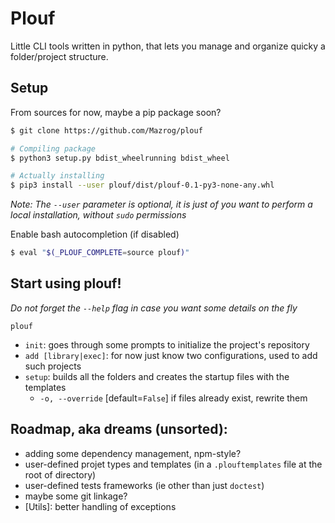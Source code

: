 # Plouf

Little CLI tools written in python, that lets you manage and organize quicky a folder/project structure.

## Setup

From sources for now, maybe a pip package soon?

```sh
$ git clone https://github.com/Mazrog/plouf

# Compiling package
$ python3 setup.py bdist_wheelrunning bdist_wheel

# Actually installing
$ pip3 install --user plouf/dist/plouf-0.1-py3-none-any.whl
```

*Note: The `--user` parameter is optional, it is just of you want to perform a local installation, without `sudo` permissions*

Enable bash autocompletion (if disabled)
```sh
$ eval "$(_PLOUF_COMPLETE=source plouf)"
```

## Start using plouf!

*Do not forget the `--help` flag in case you want some details on the fly*

`plouf`

- `init`: goes through some prompts to initialize the project's repository
- `add [library|exec]`: for now just know two configurations, used to add such projects
- `setup`: builds all the folders and creates the startup files with the templates
    - `-o, --override` [default=`False`] if files already exist, rewrite them

## Roadmap, aka dreams (unsorted):

- adding some dependency management, npm-style?
- user-defined projet types and templates (in a `.plouftemplates` file at the root of directory)
- user-defined tests frameworks (ie other than just `doctest`)
- maybe some git linkage?
- [Utils]: better handling of exceptions
